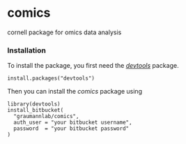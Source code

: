 # comics

cornell package for omics data analysis

### Installation

To install the package, you first need the 
[*devtools*](https://github.com/hadley/devtools) package.

```{r}
install.packages("devtools")
```

Then you can install the *comics* package using

```{r}
library(devtools)
install_bitbucket(
  "graumannlab/comics",
  auth_user = "your bitbucket username", 
  password  = "your bitbucket password"  
)
```